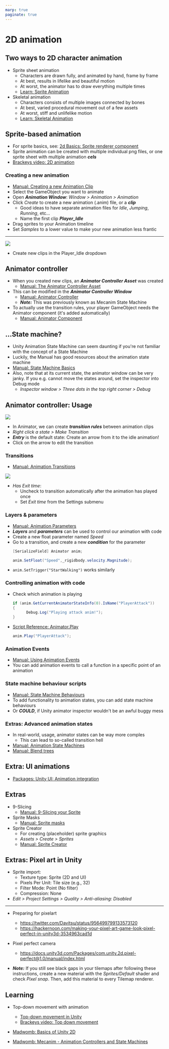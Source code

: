 ```yaml
---
marp: true
paginate: true
---
```

<!-- headingDivider: 3 -->
<!-- class: default -->

# 2D animation


## Two ways to 2D character animation

* Sprite sheet animation
  * Characters are drawn fully, and animated by hand, frame by frame
  * At best, results in lifelike and beautiful motion
  * At worst, the animator has to draw everything multiple times
  * [Learn: Sprite Animation](https://learn.unity.com/tutorial/introduction-to-sprite-animations)
* Skeletal animation
  * Characters consists of multiple images connected by bones
  * At best, varied procedural movement out of a few assets
  * At worst, stiff and unlifelike motion
  * [Learn: Skeletal Animation](https://unity.com/features/2danimation)


## Sprite-based animation

* For sprite basics, see: [2d Basics: Sprite renderer component](2d-basics.md#sprite-renderer-component)
* Sprite animation can be created with multiple individual png files, or one sprite sheet with multiple animation ***cels***
* [Brackeys video: 2D animation](https://www.youtube.com/watch?v=hkaysu1Z-N8)
### Creating a new animation

* [Manual: Creating a new Animation Clip](https://docs.unity3d.com/Manual/animeditor-CreatingANewAnimationClip.html)
* Select the GameObject you want to animate
* Open ***Animation Window***: *Window > Animation > Animation*
* Click *Create* to create a new animation (.anim) file, or a ***clip***
  * Good ideas to have separate animation files for *Idle*, *Jumping*, *Running*, etc...
  * Name the first clip ***Player_Idle***
* Drag sprites to your Animation timeline
* Set *Samples* to a lower value to make your new animation less frantic

---

![](imgs/animation-window.png)
* Create new clips in the Player_Idle dropdown

## Animator controller

* When you created new clips, an ***Animator Controller Asset*** was created
  * [Manual: The Animator Controller Asset](https://docs.unity3d.com/Manual/Animator.html)
* This can be modified in the ***Animator Controller Window***
  * [Manual: Animator Controller](https://docs.unity3d.com/Manual/class-AnimatorController.html)
  * ***Note:*** This was previously known as Mecanim State Machine
* To actually use the transition rules, your player GameObject needs the Animator component (it's added automatically)
  * [Manual: Animator Component](https://docs.unity3d.com/Manual/class-Animator.html)

## ...State machine? 

* Unity Animation State Machine can seem daunting if you're not familiar with the concept of a State Machine
* Luckily, the Manual has good resources about the animation state machine 
* [Manual: State Machine Basics](https://docs.unity3d.com/Manual/StateMachineBasics.html)
* Also, note that at its current state, the animator window can be very janky. If you e.g. cannot move the states around, set the inspector into Debug mode
  * *Inspector window > Three dots in the top right corner > Debug*

## Animator controller: Usage

![](imgs/animator-states.png
)
* In Animator, we can create ***transition rules*** between animation clips
* *Right click a state > Make Transition*
* ***Entry*** is the default state: Create an arrow from it to the idle animation!
* Click on the arrow to edit the transition

### Transitions

* [Manual: Animation Transitions](https://docs.unity3d.com/530/Documentation/Manual/class-Transition.html)

![](imgs/animator-transition-inspector.png)

* *Has Exit time*:
  * Uncheck to transition automatically after the animation has played once
  * Set *Exit time* from the Settings submenu

### Layers & parameters

* [Manual: Animation Parameters](https://docs.unity3d.com/Manual/AnimationParameters.html)
* ***Layers*** and ***parameters*** can be used to control our animation with code
* Create a new float parameter named *Speed*
* Go to a transition, and create a new ***condition*** for the parameter 
  ```c#
  [SerializeField] Animator anim;

  anim.SetFloat("Speed",_rigidbody.velocity.Magnitude);
  ```
* `anim.SetTrigger("StartWalking")` works similarly

### Controlling animation with code

* Check which animation is playing
  ```c#
  if (anim.GetCurrentAnimatorStateInfo(0).IsName("PlayerAttack"))
  {
        Debug.Log("Playing attack anim!");
  }
  ```
* [Script Reference: Animator.Play](https://docs.unity3d.com/ScriptReference/Animator.Play.html)
  ```c#
  anim.Play("PlayerAttack");
  ```

### Animation Events

* [Manual: Using Animation Events](https://docs.unity3d.com/Manual/script-AnimationWindowEvent.html)
* You can add animation events to call a function in a specific point of an animation

### State machine behaviour scripts

* [Manual: State Machine Behaviours](https://docs.unity3d.com/Manual/StateMachineBehaviours.html)
* To add functionality to animation states, you can add state machine behaviours
* Or ***COULD***, if Unity animator inspector wouldn't be an awful buggy mess


### Extras: Advanced animation states
<!-- _backgroundColor: pink -->

* In real-world, usage, animator states can be way more comples
  * This can lead to so-called transition hell
* [Manual: Animation State Machines](https://docs.unity3d.com/Manual/AnimationStateMachines.html)
* [Manual: Blend trees](https://docs.unity3d.com/Manual/class-BlendTree.html)

## Extra: UI animations
<!-- _backgroundColor: pink -->

* [Packages: Unity UI: Animation integration](https://docs.unity3d.com/Packages/com.unity.ugui@1.0/manual/UIAnimationIntegration.html)

## Extras
<!-- _backgroundColor: pink -->

* 9-Slicing
  * [Manual: 9-Slicing your Sprite](https://docs.unity3d.com/Manual/9SliceSprites.html)
* Sprite Masks
  * [Manual: Sprite masks](https://docs.unity3d.com/Manual/class-SpriteMask.html)
* Sprite Creator
  * For creating (placeholder) sprite graphics
  * *Assets > Create > Sprites*
  * [Manual: Sprite Creator](https://docs.unity3d.com/Manual/SpriteCreator.html)

## Extras: Pixel art in Unity
<!-- _backgroundColor: pink -->

* Sprite import:
  * Texture type: Sprite (2D and UI)
  * Pixels Per Unit: Tile size (e.g., 32)
  * Filter Mode: Point (No filter)
  * Compression: None
* *Edit > Project Settings > Quality > Anti-aliasing: Disabled*

---
<!-- _backgroundColor: pink -->

* Preparing for pixelart
  * https://twitter.com/Davitsu/status/956499799133573120
  * https://hackernoon.com/making-your-pixel-art-game-look-pixel-perfect-in-unity3d-3534963cad1d
* Pixel perfect camera
  * https://docs.unity3d.com/Packages/com.unity.2d.pixel-perfect@1.0/manual/index.html

* ***Note:*** If you still see black gaps in your tilemaps after following these instructions, create a new material with the *Sprites/Default* shader and check *Pixel snap*. Then, add this material to every Tilemap renderer.

## Learning 

* Top-down movement with animation
  * [Top-down movement in Unity](https://pavcreations.com/top-down-movement-and-attack-game-mechanics-in-unity/)
  * [Brackeys video: Top down movement](https://www.youtube.com/watch?v=whzomFgjT50)

* [Madwomb: Basics of Unity 2D](http://madwomb.com/tutorials/GameDesign_Unity2Dintro.html)
* [Madwomb: Mecanim - Animation Controllers and State Machines](http://madwomb.com/tutorials/GameDesign_UnityMecanim.html)